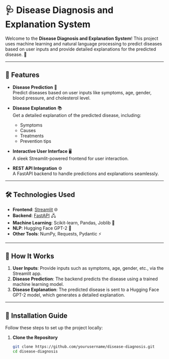 # 🩺 Disease Diagnosis and Explanation System

Welcome to the **Disease Diagnosis and Explanation System**! This project uses machine learning and natural language processing to predict diseases based on user inputs and provide detailed explanations for the predicted disease. 🌟

---

## 🚀 Features
- **Disease Prediction** 🧠  
  Predict diseases based on user inputs like symptoms, age, gender, blood pressure, and cholesterol level.
  
- **Disease Explanation** 📚  
  Get a detailed explanation of the predicted disease, including:
  - Symptoms
  - Causes
  - Treatments
  - Prevention tips

- **Interactive User Interface** 🖥️  
  A sleek Streamlit-powered frontend for user interaction.

- **REST API Integration** ⚙️  
  A FastAPI backend to handle predictions and explanations seamlessly.

---

## 🛠️ Technologies Used
- **Frontend**: [Streamlit](https://streamlit.io/) 🌐  
- **Backend**: [FastAPI](https://fastapi.tiangolo.com/) 🖧  
- **Machine Learning**: Scikit-learn, Pandas, Joblib 🤖  
- **NLP**: Hugging Face GPT-2 📝  
- **Other Tools**: NumPy, Requests, Pydantic ⚡

---

## 🧩 How It Works
1. **User Inputs**: Provide inputs such as symptoms, age, gender, etc., via the Streamlit app.
2. **Disease Prediction**: The backend predicts the disease using a trained machine learning model.
3. **Disease Explanation**: The predicted disease is sent to a Hugging Face GPT-2 model, which generates a detailed explanation.

---

## 📝 Installation Guide
Follow these steps to set up the project locally:

1. **Clone the Repository**  
   ```bash
   git clone https://github.com/yourusername/disease-diagnosis.git
   cd disease-diagnosis

